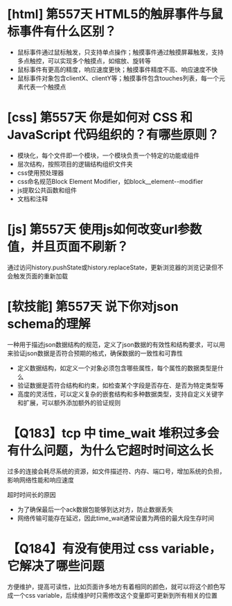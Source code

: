 # [html] 第557天 HTML5的触屏事件与鼠标事件有什么区别？

- 鼠标事件通过鼠标触发，只支持单点操作；触摸事件通过触摸屏幕触发，支持多点触控，可以实现多个触摸点，如缩放、旋转等
- 鼠标事件有更高的精度，响应速度更快；触摸事件精度不高、响应速度不快
- 鼠标事件对象包含clientX、clientY等；触摸事件包含touches列表，每一个元素代表一个触摸点

# [css] 第557天 你是如何对 CSS 和 JavaScript 代码组织的？有哪些原则？

- 模块化，每个文件即一个模块，一个模块负责一个特定的功能或组件
- 层次结构，按照项目的逻辑结构组织文件夹
- css使用预处理器
- css命名规范Block Element Modifier，如block__element--modifier
- js提取公共函数和组件
- 文档和注释

# [js] 第557天 使用js如何改变url参数值，并且页面不刷新？

通过访问history.pushState或history.replaceState，更新浏览器的浏览记录但不会触发页面的重新加载

# [软技能] 第557天 说下你对json schema的理解

一种用于描述json数据结构的规范，定义了json数据的有效性和结构要求，可以用来验证json数据是否符合预期的格式，确保数据的一致性和可靠性
- 定义数据结构，如定义一个对象必须包含哪些属性，每个属性的数据类型是什么
- 验证数据是否符合结构和约束，如检查某个字段是否存在、是否为特定类型等
- 高度的灵活性，可以定义复杂的嵌套结构和多种数据类型，支持自定义关键字和扩展，可以额外添加额外的验证规则

# 【Q183】tcp 中 time_wait 堆积过多会有什么问题，为什么它超时时间这么长

过多的连接会耗尽系统的资源，如文件描述符、内存、端口号，增加系统的负担，影响网络性能和响应速度

超时时间长的原因
- 为了确保最后一个ack数据包能够到达对方，防止数据丢失
- 网络传输可能存在延迟，因此time_wait通常设置为两倍的最大段生存时间

# 【Q184】有没有使用过 css variable，它解决了哪些问题

方便维护，提高可读性，比如页面许多地方有着相同的颜色，就可以将这个颜色写成一个css variable，后续维护时只需修改这个变量即可更新到所有相关的位置
